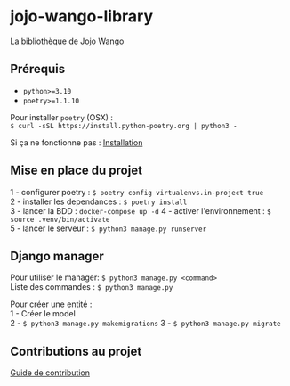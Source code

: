 # jojo-wango-library

La bibliothèque de Jojo Wango

## Prérequis

- `python>=3.10`
- `poetry>=1.1.10`

Pour installer `poetry` (OSX) :  
`$ curl -sSL https://install.python-poetry.org | python3 -`

Si ça ne fonctionne pas : [Installation](https://python-poetry.org/docs/)

## Mise en place du projet

1 - configurer poetry : `$ poetry config virtualenvs.in-project true`  
2 - installer les dependances : `$ poetry install`  
3 - lancer la BDD : `docker-compose up -d`
4 - activer l'environnement : `$ source .venv/bin/activate`  
5 - lancer le serveur : `$ python3 manage.py runserver`

## Django manager

Pour utiliser le manager: `$ python3 manage.py <command>`  
Liste des commandes : `$ python3 manage.py`

Pour créer une entité :  
1 - Créer le model  
2 - `$ python3 manage.py makemigrations`
3 - `$ python3 manage.py migrate`

## Contributions au projet

[Guide de contribution](https://github.com/adxl/jojo-wango-library/blob/master/CONTRIBUTING.md)

